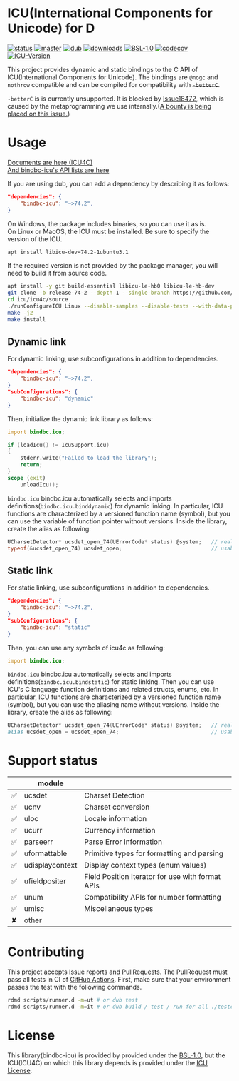 # ICU(International Components for Unicode) for D
[![status](https://github.com/shoo/bindbc-icu/workflows/status/badge.svg)](https://github.com/shoo/bindbc-icu/actions?query=workflow%3Astatus)
[![master](https://github.com/shoo/bindbc-icu/workflows/master/badge.svg)](https://github.com/shoo/bindbc-icu/actions?query=workflow%3Amaster)
[![dub](https://img.shields.io/dub/v/bindbc-icu.svg?cacheSeconds=3600)](https://code.dlang.org/packages/bindbc-icu)
[![downloads](https://img.shields.io/dub/dt/bindbc-icu.svg?cacheSeconds=3600)](https://code.dlang.org/packages/bindbc-icu)
[![BSL-1.0](http://img.shields.io/badge/license-BSL--1.0-blue.svg?style=flat)](./LICENSE)
[![codecov](https://codecov.io/gh/shoo/bindbc-icu/branch/master/graph/badge.svg)](https://codecov.io/gh/shoo/bindbc-icu)
[![ICU-Version](http://img.shields.io/badge/icu%20version-74.2-green.svg?style=flat)](https://github.com/unicode-org/icu/releases/tag/release-74-2)

This project provides dynamic and static bindings to the C API of ICU(International Components for Unicode). The bindings are `@nogc` and `nothrow` compatible and can be compiled for compatibility with <s>`-betterC`</s>.

`-betterC` is is currently unsupported. It is blocked by [Issue18472](https://issues.dlang.org/show_bug.cgi?id=18472), which is caused by the metaprogramming we use internally.([A bounty is being placed on this issue.](https://www.flipcause.com/secure/cause_pdetails/NjU3MTQ=))

# Usage
[Documents are here (ICU4C)](https://unicode-org.github.io/icu/userguide/)  
[And bindbc-icu's API lists are here](https://shoo.github.io/bindbc-icu/)

If you are using dub, you can add a dependency by describing it as follows:

```json
"dependencies": {
    "bindbc-icu": "~>74.2",
}
```

On Windows, the package includes binaries, so you can use it as is.  
On Linux or MacOS, the ICU must be installed. Be sure to specify the version of the ICU.

```sh
apt install libicu-dev=74.2-1ubuntu3.1
```

If the required version is not provided by the package manager, you will need to build it from source code.

```sh
apt install -y git build-essential libicu-le-hb0 libicu-le-hb-dev
git clone -b release-74-2 --depth 1 --single-branch https://github.com/unicode-org/icu.git
cd icu/icu4c/source
./runConfigureICU Linux --disable-samples --disable-tests --with-data-packaging=library
make -j2
make install
```

## Dynamic link
For dynamic linking, use subconfigurations in addition to dependencies.

```json
"dependencies": {
    "bindbc-icu": "~>74.2",
}
"subConfigurations": {
    "bindbc-icu": "dynamic"
}
```

Then, initialize the dynamic link library as follows:

```d
import bindbc.icu;

if (loadIcu() != IcuSupport.icu)
{
    stderr.write("Failed to load the library");
    return;
}
scope (exit)
    unloadIcu();
```

`bindbc.icu` bindbc.icu automatically selects and imports definitions(`bindbc.icu.binddynamic`) for dynamic linking.
In particular, ICU functions are characterized by a versioned function name (symbol), but you can use the variable of function pointer without versions.
Inside the library, create the alias as following:

```d
UCharsetDetector* ucsdet_open_74(UErrorCode* status) @system;   // real symbol
typeof(&ucsdet_open_74) ucsdet_open;                            // usable function pointer from dynamic link libraries
```

## Static link
For static linking, use subconfigurations in addition to dependencies.

```json
"dependencies": {
    "bindbc-icu": "~>74.2",
}
"subConfigurations": {
    "bindbc-icu": "static"
}
```

Then, you can use any symbols of icu4c as following:

```d
import bindbc.icu;
```

`bindbc.icu` bindbc.icu automatically selects and imports definitions(`bindbc.icu.bindstatic`) for static linking.
Then you can use ICU's C language function definitions and related structs, enums, etc.
In particular, ICU functions are characterized by a versioned function name (symbol), but you can use the aliasing name without versions.
Inside the library, create the alias as following:

```d
UCharsetDetector* ucsdet_open_74(UErrorCode* status) @system;   // real symbol
alias ucsdet_open = ucsdet_open_74;                             // usable alias
```

# Support status

|           | module     |                         |
|:---------:|------------|-------------------------|
| ✅️        | ucsdet     | Charset Detection       |
| ✅️        | ucnv       | Charset conversion      |
| ✅️        | uloc       | Locale information      |
| ✅️        | ucurr      | Currency information    |
| ✅️        | parseerr   | Parse Error Information |
| ✅️        | uformattable | Primitive types for formatting and parsing |
| ✅️        | udisplaycontext | Display context types (enum values) |
| ✅️        | ufieldpositer | Field Position Iterator for use with format APIs |
| ✅️        | unum       | Compatibility APIs for number formatting |
| ✅️        | umisc      | Miscellaneous types     |
| ✘         | other      |                         |

# Contributing
This project accepts [Issue](https://github.com/shoo/bindbc-icu/issues) reports and [PullRequests](https://github.com/shoo/bindbc-icu/pulls).
The PullRequest must pass all tests in CI of [GitHub Actions](https://github.com/shoo/bindbc-icu/actions).
First, make sure that your environment passes the test with the following commands.

```sh
rdmd scripts/runner.d -m=ut # or dub test
rdmd scripts/runner.d -m=it # or dub build / test / run for all ./testcases/* directories.
```

# License

This library(bindbc-icu) is provided by provided under the [BSL-1.0](./LICENSE), but the ICU(ICU4C) on which this library depends is provided under the [ICU License](https://github.com/unicode-org/icu/blob/master/icu4c/LICENSE).

